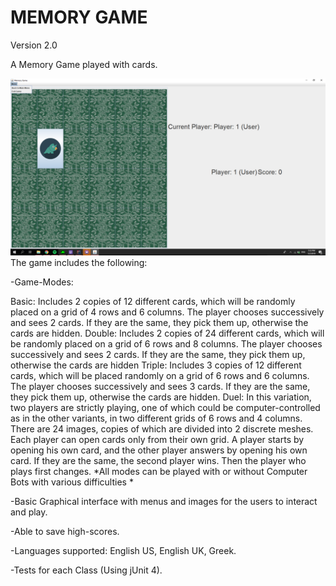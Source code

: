 # MEMORY GAME # 
Version 2.0 

A Memory Game played with cards.

<img src="src/images/screenshotexample.png">
The game includes the following:

 -Game-Modes:
 
   Basic: Includes 2 copies of 12 different cards, which will be randomly placed on a grid of 4 rows and 6 columns. The player chooses successively and sees 2 cards. If they are the same, they pick them up, otherwise the cards are hidden.
   Double: Includes 2 copies of 24 different cards, which will be randomly placed on a grid of 6 rows and 8 columns. The player chooses successively and sees 2 cards. If they are the same, they pick them up, otherwise the cards are hidden
   Triple: Includes 3 copies of 12 different cards, which will be placed randomly on a grid of 6 rows and 6 columns. The player chooses successively and sees 3 cards. If they are the same, they pick them up, otherwise the cards are hidden.
   Duel: In this variation, two players are strictly playing, one of which could be computer-controlled as in the other variants, in two different grids of 6 rows and 4 columns. There are 24 images, copies of which are divided into 2 discrete meshes. Each player can open cards only from their own grid. A player starts by opening his own card, and the other player answers by opening his own card. If they are the same, the second player wins. Then the player who plays first changes.
   *All modes can be played with or without Computer Bots with various difficulties *

  -Basic Graphical interface with menus and images for the users to interact and play.

  -Able to save high-scores.

  -Languages supported: English US, English UK, Greek.

  -Tests for each Class (Using jUnit 4).


